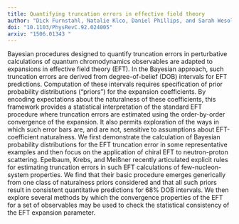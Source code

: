 ```yaml
---
title: Quantifying truncation errors in effective field theory
author: "Dick Furnstahl, Natalie Klco, Daniel Phillips, and Sarah Wesolowski"
doi: "10.1103/PhysRevC.92.024005"
arxiv: "1506.01343 "
---
```


Bayesian procedures designed to quantify truncation errors in perturbative calculations of quantum chromodynamics observables are adapted to expansions in effective field theory (EFT). In the Bayesian approach, such truncation errors are derived from degree-of-belief (DOB) intervals for EFT predictions. Computation of these intervals requires specification of prior probability distributions (“priors”) for the expansion coefficients. By encoding expectations about the naturalness of these coefficients, this framework provides a statistical interpretation of the standard EFT procedure where truncation errors are estimated using the order-by-order convergence of the expansion. It also permits exploration of the ways in which such error bars are, and are not, sensitive to assumptions about EFT-coefficient naturalness. We first demonstrate the calculation of Bayesian probability distributions for the EFT truncation error in some representative examples and then focus on the application of chiral EFT to neutron-proton scattering. Epelbaum, Krebs, and Meißner recently articulated explicit rules for estimating truncation errors in such EFT calculations of few-nucleon-system properties. We find that their basic procedure emerges generically from one class of naturalness priors considered and that all such priors result in consistent quantitative predictions for 68% DOB intervals. We then explore several methods by which the convergence properties of the EFT for a set of observables may be used to check the statistical consistency of the EFT expansion parameter.
